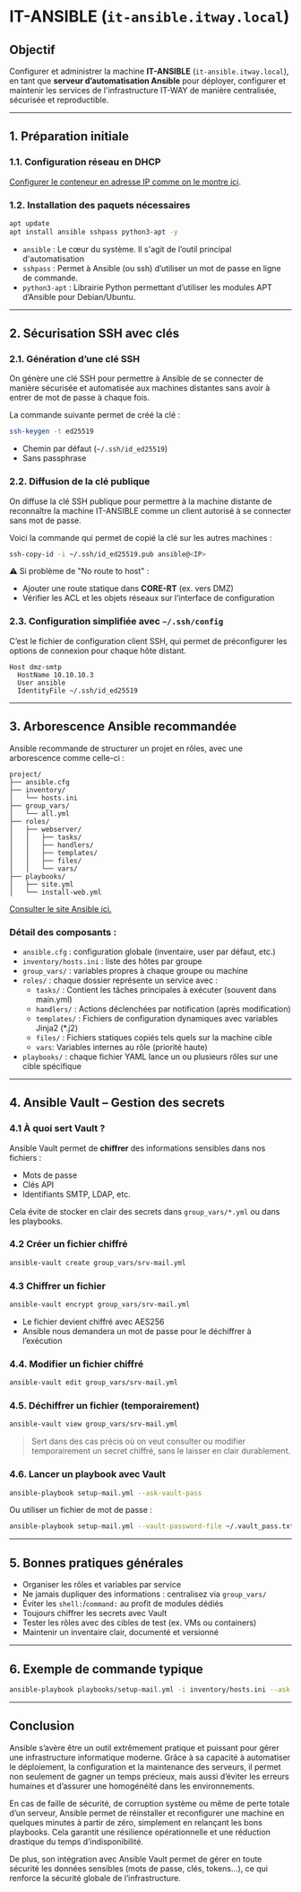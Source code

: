 # IT-ANSIBLE (`it-ansible.itway.local`)

## Objectif

Configurer et administrer la machine **IT-ANSIBLE** (`it-ansible.itway.local`), en tant que **serveur d’automatisation Ansible** pour déployer, configurer et maintenir les services de l'infrastructure IT-WAY de manière centralisée, sécurisée et reproductible.

---

## 1. Préparation initiale

### 1.1. Configuration réseau en DHCP

[Configurer le conteneur en adresse IP comme on le montre ici](../prerequis.md).

### 1.2. Installation des paquets nécessaires

```bash
apt update
apt install ansible sshpass python3-apt -y
```

* `ansible` : Le cœur du système. Il s'agit de l’outil principal d'automatisation
* `sshpass` : Permet à Ansible (ou ssh) d’utiliser un mot de passe en ligne de commande.
* `python3-apt` : Librairie Python permettant d’utiliser les modules APT d’Ansible pour Debian/Ubuntu.

---

## 2. Sécurisation SSH avec clés

### 2.1. Génération d’une clé SSH
On génère une clé SSH pour permettre à Ansible de se connecter de manière sécurisée et automatisée aux machines distantes sans avoir à entrer de mot de passe à chaque fois.

La commande suivante permet de créé la clé : 

```bash
ssh-keygen -t ed25519
```

* Chemin par défaut (`~/.ssh/id_ed25519`)
* Sans passphrase

### 2.2. Diffusion de la clé publique
On diffuse la clé SSH publique pour permettre à la machine distante de reconnaître la machine IT-ANSIBLE comme un client autorisé à se connecter sans mot de passe.

Voici la commande qui permet de copié la clé sur les autres machines : 
```bash
ssh-copy-id -i ~/.ssh/id_ed25519.pub ansible@<IP>
```

⚠️ Si problème de "No route to host" :

* Ajouter une route statique dans **CORE-RT** (ex. vers DMZ)
* Vérifier les ACL et les objets réseaux sur l’interface de configuration

### 2.3. Configuration simplifiée avec `~/.ssh/config`
C’est le fichier de configuration client SSH, qui permet de préconfigurer les options de connexion pour chaque hôte distant.

```text
Host dmz-smtp
  HostName 10.10.10.3
  User ansible
  IdentityFile ~/.ssh/id_ed25519
```

---

## 3. Arborescence Ansible recommandée
Ansible recommande de structurer un projet en rôles, avec une arborescence comme celle-ci :
```text
project/
├── ansible.cfg
├── inventory/
│   └── hosts.ini
├── group_vars/
│   └── all.yml
├── roles/
│   ├── webserver/
│   │   ├── tasks/
│   │   ├── handlers/
│   │   ├── templates/
│   │   ├── files/
│   │   └── vars/
├── playbooks/
│   ├── site.yml
│   └── install-web.yml
```

[Consulter le site Ansible ici.](https://docs.ansible.com/ansible/2.8/user_guide/playbooks_best_practices.html)

### Détail des composants :

* `ansible.cfg` : configuration globale (inventaire, user par défaut, etc.)
* `inventory/hosts.ini` : liste des hôtes par groupe
* `group_vars/` : variables propres à chaque groupe ou machine
* `roles/` : chaque dossier représente un service avec :
    * `tasks/` :  Contient les tâches principales à exécuter (souvent dans main.yml)
    * `handlers/` :  Actions déclenchées par notification (après modification)
    * `templates/` :  Fichiers de configuration dynamiques avec variables Jinja2 (*.j2)
    * `files/` : Fichiers statiques copiés tels quels sur la machine cible
    * `vars`: Variables internes au rôle (priorité haute)
* `playbooks/` : chaque fichier YAML lance un ou plusieurs rôles sur une cible spécifique

---

## 4. Ansible Vault – Gestion des secrets

### 4.1 À quoi sert Vault ?

Ansible Vault permet de **chiffrer** des informations sensibles dans nos fichiers :

* Mots de passe
* Clés API
* Identifiants SMTP, LDAP, etc.

Cela évite de stocker en clair des secrets dans `group_vars/*.yml` ou dans les playbooks.

### 4.2 Créer un fichier chiffré

```bash
ansible-vault create group_vars/srv-mail.yml
```

### 4.3 Chiffrer un fichier

```bash
ansible-vault encrypt group_vars/srv-mail.yml
```

* Le fichier devient chiffré avec AES256
* Ansible nous demandera un mot de passe pour le déchiffrer à l’exécution

### 4.4. Modifier un fichier chiffré

```bash
ansible-vault edit group_vars/srv-mail.yml
```

### 4.5. Déchiffrer un fichier (temporairement)

```bash
ansible-vault view group_vars/srv-mail.yml
```
> Sert dans des cas précis où on veut consulter ou modifier temporairement un secret chiffré, sans le laisser en clair durablement.

### 4.6. Lancer un playbook avec Vault

```bash
ansible-playbook setup-mail.yml --ask-vault-pass
```

Ou utiliser un fichier de mot de passe :

```bash
ansible-playbook setup-mail.yml --vault-password-file ~/.vault_pass.txt
```

---

## 5. Bonnes pratiques générales

* Organiser les rôles et variables par service
* Ne jamais dupliquer des informations : centralisez via `group_vars/`
* Éviter les `shell:`/`command:` au profit de modules dédiés
* Toujours chiffrer les secrets avec Vault
* Tester les rôles avec des cibles de test (ex. VMs ou containers)
* Maintenir un inventaire clair, documenté et versionné

---

## 6. Exemple de commande typique

```bash
ansible-playbook playbooks/setup-mail.yml -i inventory/hosts.ini --ask-vault-pass
```

--- 

## Conclusion
Ansible s’avère être un outil extrêmement pratique et puissant pour gérer une infrastructure informatique moderne. Grâce à sa capacité à automatiser le déploiement, la configuration et la maintenance des serveurs, il permet non seulement de gagner un temps précieux, mais aussi d’éviter les erreurs humaines et d’assurer une homogénéité dans les environnements.

En cas de faille de sécurité, de corruption système ou même de perte totale d’un serveur, Ansible permet de réinstaller et reconfigurer une machine en quelques minutes à partir de zéro, simplement en relançant les bons playbooks. Cela garantit une résilience opérationnelle et une réduction drastique du temps d’indisponibilité.

De plus, son intégration avec Ansible Vault permet de gérer en toute sécurité les données sensibles (mots de passe, clés, tokens…), ce qui renforce la sécurité globale de l’infrastructure.